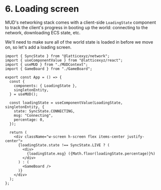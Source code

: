 # 6. Loading screen

MUD's networking stack comes with a client-side `LoadingState` component to track the client's progress in booting up the world: connecting to the network, downloading ECS state, etc.

We'll need to make sure all of the world state is loaded in before we move on, so let's add a loading screen.

```tsx !#1-3,7-16,20-24,26 packages/client/src/App.tsx
import { SyncState } from "@latticexyz/network";
import { useComponentValue } from "@latticexyz/react";
import { useMUD } from "./MUDContext";
import { GameBoard } from "./GameBoard";

export const App = () => {
  const {
    components: { LoadingState },
    singletonEntity,
  } = useMUD();

  const loadingState = useComponentValue(LoadingState, singletonEntity, {
    state: SyncState.CONNECTING,
    msg: "Connecting",
    percentage: 0,
  });

  return (
    <div className="w-screen h-screen flex items-center justify-center">
      {loadingState.state !== SyncState.LIVE ? (
        <div>
          {loadingState.msg} ({Math.floor(loadingState.percentage)}%)
        </div>
      ) : (
        <GameBoard />
      )}
    </div>
  );
};
```
